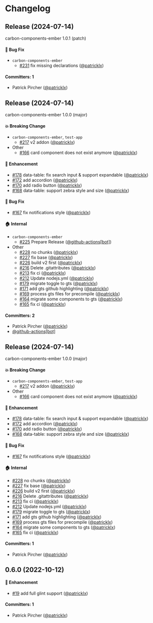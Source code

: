 # Changelog

## Release (2024-07-14)

carbon-components-ember 1.0.1 (patch)

#### :bug: Bug Fix
* `carbon-components-ember`
  * [#231](https://github.com/IBM/carbon-components-ember/pull/231) fix missing declarations ([@patricklx](https://github.com/patricklx))

#### Committers: 1
- Patrick Pircher ([@patricklx](https://github.com/patricklx))

## Release (2024-07-14)

carbon-components-ember 1.0.0 (major)

#### :boom: Breaking Change
* `carbon-components-ember`, `test-app`
  * [#217](https://github.com/IBM/carbon-components-ember/pull/217) v2 addon ([@patricklx](https://github.com/patricklx))
* Other
  * [#166](https://github.com/IBM/carbon-components-ember/pull/166) card component does not exist anymore ([@patricklx](https://github.com/patricklx))

#### :rocket: Enhancement
* [#178](https://github.com/IBM/carbon-components-ember/pull/178) data-table: fix search input & support expandable ([@patricklx](https://github.com/patricklx))
* [#172](https://github.com/IBM/carbon-components-ember/pull/172) add accordion ([@patricklx](https://github.com/patricklx))
* [#170](https://github.com/IBM/carbon-components-ember/pull/170) add radio button ([@patricklx](https://github.com/patricklx))
* [#168](https://github.com/IBM/carbon-components-ember/pull/168) data-table: support zebra style and size ([@patricklx](https://github.com/patricklx))

#### :bug: Bug Fix
* [#167](https://github.com/IBM/carbon-components-ember/pull/167) fix notifications style ([@patricklx](https://github.com/patricklx))

#### :house: Internal
* `carbon-components-ember`
  * [#225](https://github.com/IBM/carbon-components-ember/pull/225) Prepare Release ([@github-actions[bot]](https://github.com/apps/github-actions))
* Other
  * [#228](https://github.com/IBM/carbon-components-ember/pull/228) no chunks ([@patricklx](https://github.com/patricklx))
  * [#227](https://github.com/IBM/carbon-components-ember/pull/227) fix base ([@patricklx](https://github.com/patricklx))
  * [#226](https://github.com/IBM/carbon-components-ember/pull/226) build v2 first ([@patricklx](https://github.com/patricklx))
  * [#216](https://github.com/IBM/carbon-components-ember/pull/216) Delete .gitattributes ([@patricklx](https://github.com/patricklx))
  * [#213](https://github.com/IBM/carbon-components-ember/pull/213) fix ci ([@patricklx](https://github.com/patricklx))
  * [#212](https://github.com/IBM/carbon-components-ember/pull/212) Update nodejs.yml ([@patricklx](https://github.com/patricklx))
  * [#179](https://github.com/IBM/carbon-components-ember/pull/179) migrate toggle to gts ([@patricklx](https://github.com/patricklx))
  * [#171](https://github.com/IBM/carbon-components-ember/pull/171) add gts github highlighting ([@patricklx](https://github.com/patricklx))
  * [#169](https://github.com/IBM/carbon-components-ember/pull/169) process gts files for precompile ([@patricklx](https://github.com/patricklx))
  * [#164](https://github.com/IBM/carbon-components-ember/pull/164) migrate some components to gts ([@patricklx](https://github.com/patricklx))
  * [#165](https://github.com/IBM/carbon-components-ember/pull/165)  fix ci ([@patricklx](https://github.com/patricklx))

#### Committers: 2
- Patrick Pircher ([@patricklx](https://github.com/patricklx))
- [@github-actions[bot]](https://github.com/apps/github-actions)

## Release (2024-07-14)

carbon-components-ember 1.0.0 (major)

#### :boom: Breaking Change
* `carbon-components-ember`, `test-app`
  * [#217](https://github.com/IBM/carbon-components-ember/pull/217) v2 addon ([@patricklx](https://github.com/patricklx))
* Other
  * [#166](https://github.com/IBM/carbon-components-ember/pull/166) card component does not exist anymore ([@patricklx](https://github.com/patricklx))

#### :rocket: Enhancement
* [#178](https://github.com/IBM/carbon-components-ember/pull/178) data-table: fix search input & support expandable ([@patricklx](https://github.com/patricklx))
* [#172](https://github.com/IBM/carbon-components-ember/pull/172) add accordion ([@patricklx](https://github.com/patricklx))
* [#170](https://github.com/IBM/carbon-components-ember/pull/170) add radio button ([@patricklx](https://github.com/patricklx))
* [#168](https://github.com/IBM/carbon-components-ember/pull/168) data-table: support zebra style and size ([@patricklx](https://github.com/patricklx))

#### :bug: Bug Fix
* [#167](https://github.com/IBM/carbon-components-ember/pull/167) fix notifications style ([@patricklx](https://github.com/patricklx))

#### :house: Internal
* [#228](https://github.com/IBM/carbon-components-ember/pull/228) no chunks ([@patricklx](https://github.com/patricklx))
* [#227](https://github.com/IBM/carbon-components-ember/pull/227) fix base ([@patricklx](https://github.com/patricklx))
* [#226](https://github.com/IBM/carbon-components-ember/pull/226) build v2 first ([@patricklx](https://github.com/patricklx))
* [#216](https://github.com/IBM/carbon-components-ember/pull/216) Delete .gitattributes ([@patricklx](https://github.com/patricklx))
* [#213](https://github.com/IBM/carbon-components-ember/pull/213) fix ci ([@patricklx](https://github.com/patricklx))
* [#212](https://github.com/IBM/carbon-components-ember/pull/212) Update nodejs.yml ([@patricklx](https://github.com/patricklx))
* [#179](https://github.com/IBM/carbon-components-ember/pull/179) migrate toggle to gts ([@patricklx](https://github.com/patricklx))
* [#171](https://github.com/IBM/carbon-components-ember/pull/171) add gts github highlighting ([@patricklx](https://github.com/patricklx))
* [#169](https://github.com/IBM/carbon-components-ember/pull/169) process gts files for precompile ([@patricklx](https://github.com/patricklx))
* [#164](https://github.com/IBM/carbon-components-ember/pull/164) migrate some components to gts ([@patricklx](https://github.com/patricklx))
* [#165](https://github.com/IBM/carbon-components-ember/pull/165)  fix ci ([@patricklx](https://github.com/patricklx))

#### Committers: 1
- Patrick Pircher ([@patricklx](https://github.com/patricklx))


## 0.6.0 (2022-10-12)

#### :rocket: Enhancement
* [#19](https://github.com/patricklx/carbon-components-ember/pull/19) add full glint support ([@patricklx](https://github.com/patricklx))

#### Committers: 1
- Patrick Pircher ([@patricklx](https://github.com/patricklx))

